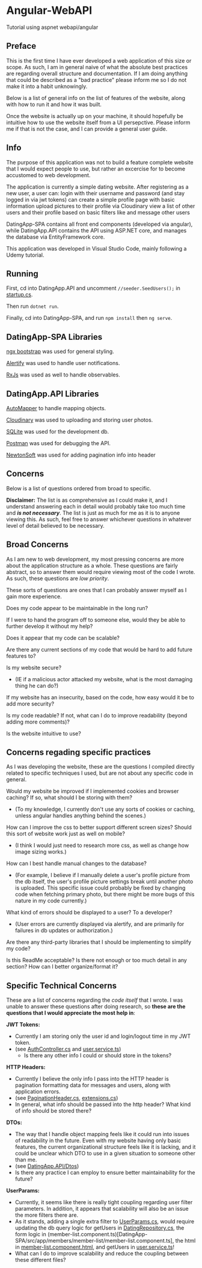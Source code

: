 # Angular-WebAPI
Tutorial using aspnet webapi/angular

## Preface

This is the first time I have ever developed a web application of this size or scope.
As such, I am in general naive of what the absolute best practices are regarding overall structure and documentation.
If I am doing anything that could be described as a "bad practice" please inform me so I do not make it into a habit unknowingly. 

Below is a list of general info on the list of features of the website, along with how to run it and how it was built.

Once the website is actually up on your machine, it should hopefully be intuitive how to use the website itself from a UI persepctive.
Please inform  me if that is not the case, and I can provide a general user guide.

## Info

The purpose of this application was not to build a feature complete website that I would expect people to use, but rather an excercise for to become accustomed to web development.

The application is currently a simple dating website.
After registering as a new user, a user can:
  login with their username and password (and stay logged in via jwt tokens)
  can create a simple profile page with basic information
  upload pictures to their profile via Cloudinary
  view a list of other users and their profile based on basic filters
  like and message other users

DatingApp-SPA contains all front end components (developed via angular), 
while DatingApp.API contains the API using ASP.NET core, and manages the database via EntityFramework core.

This application was developed in Visual Studio Code, mainly following a Udemy tutorial.

## Running

First, cd into DatingApp.API and uncomment `//seeder.SeedUsers();` in [startup.cs](DatingApp.API/Startup.cs). 

Then run `dotnet run`.

Finally, cd into DatingApp-SPA, and run `npm install` then `ng serve`. 

## DatingApp-SPA Libraries

[ngx bootstrap](https://valor-software.com/ngx-bootstrap/#/) was used for general styling.

[Alertify](https://alertifyjs.com/) was used to handle user notifications.

[RxJs](http://reactivex.io/) was used as well to handle observables.

## DatingApp.API Libraries

[AutoMapper](https://automapper.org/) to handle mapping objects.

[Cloudinary](https://cloudinary.com/) was used to uploading and storing user photos.

[SQLite](https://www.sqlite.org/index.html) was used for the development db.

[Postman](https://www.getpostman.com/) was used for debugging the API.

[NewtonSoft](https://www.newtonsoft.com/json) was used for adding pagination info into header

## Concerns
Below is a list of questions ordered from broad to specific. 

**Disclaimer:** The list is as comprehensive as I could make it, and I understand answering each in detail would probably take too much time and **_is not necessary_**. 
The list is just as much for me as it is to anyone viewing this. 
As such, feel free to answer whichever questions in whatever level of detail believed to be necessary.
  
## Broad Concerns

As I am new to web development, my most pressing concerns are more about the application structure as a whole.
These questions are fairly abstract, so to answer them would require viewing most of the code I wrote. 
As such, these questions are *low priority*.


These sorts of questions are ones that I can probably answer myself as I gain more experience.

  Does my code appear to be maintainable in the long run?
  
  If I were to hand the program off to someone else, would they be able to further develop it without my help?
  
  Does it appear that my code can be scalable? 
  
  Are there any current sections of my code that would be hard to add future features to?
  
  Is my website secure? 
  - (IE if a malicious actor attacked my website, what is the most damaging thing he can do?)
  
  If my website has an insecurity, based on the code, how easy would it be to add more security?
 
  Is my code readable? If not, what can I do to improve readability (beyond adding more comments)?
  
  Is the website intuitive to use?
 
## Concerns regading specific practices

As I was developing the website, these are the questions I compiled directly related to specific techniques I used, but are not about any specific code in general.

  Would my website be improved if I implemented cookies and browser caching? If so, what should I be storing with them?
  - (To my knowledge, I currently don't use any sorts of cookies or caching, unless angular handles anything behind the scenes.)
  
  How can I improve the css to better support different screen sizes? Should this sort of website work just as well on mobile?
  - (I think I would just need to research more css, as well as change how image sizing works.)
  
  How can I best handle manual changes to the database?
  - (For example, I believe if I manually delete a user's profile picture from the db itself, the user's profile picture settings break until another photo is uploaded. This specific issue could probably be fixed by changing code when fetching primary photo, but there might be more bugs of this nature in my code currently.)


  What kind of errors should be displayed to a user? To a developer?
  - (User errors are currently displayed via alertify, and are primarily for failures in db updates or authorization.)
  
  
  Are there any third-party libraries that I should be implementing to simplify my code?


  Is this ReadMe acceptable? Is there not enough or too much detail in any section? How can I better organize/format it?

## Specific Technical Concerns

These are a list of concerns regarding the *code itself* that I wrote. I was unable to answer these questions after doing research, so **these are the questions that I would appreciate the most help in**:
  
  **JWT Tokens:**
  - Currently I am storing only the user id and login/logout time in my JWT token.
  - (see [AuthController.cs](DatingApp.API/Controllers/AuthController.cs) and [user.service.ts](DatingApp-SPA/src/app/_services/user.service.ts))
    - Is there any other info I could or should store in the tokens?
  
  **HTTP Headers:**
  - Currently I believe the only info I pass into the HTTP header is pagination formatting data for messages and users, along with application errors.
  - (see [PaginationHeader.cs](DatingApp.API/Helpers/PaginationHeader.cs), [extensions.cs](DatingApp.API/Helpers/Extensions.cs))
  - In general, what info should be passed into the http header? What kind of info should be stored there?
  
  **DTOs:**
  - The way that I handle object mapping feels like it could run into issues of readability in the future. Even with my website having only basic features, the current organizational structure feels like it is lacking, and it could be unclear which DTO to use in a given situation to someone other than me.
  - (see [DatingApp.API/Dtos](DatingApp.API/Dtos))
  - Is there any practice I can employ to ensure better maintainability for the future?
  
  **UserParams:**
  - Currently, it seems like there is really tight coupling regarding user filter parameters. In addition, it appears that scalability will also be an issue the more filters there are. 
  - As it stands, adding a single extra filter to [UserParams.cs](DatingApp.API/Helpers/UserParams.cs), would require updating the db query logic for getUsers in [DatingRepository.cs](DatingApp.API/Data/DatingRepository.cs), the form logic in (member-list.component.ts)[DatingApp-SPA/src/app/members/member-list/member-list.component.ts], the html in [member-list.component.html](DatingApp-SPA/src/app/members/member-list/member-list.component.html), and getUsers in [user.service.ts](DatingApp-SPA/src/app/_services/user.service.ts)!
  - What can I do to improve scalability and reduce the coupling between these different files?
  
  
  
  


